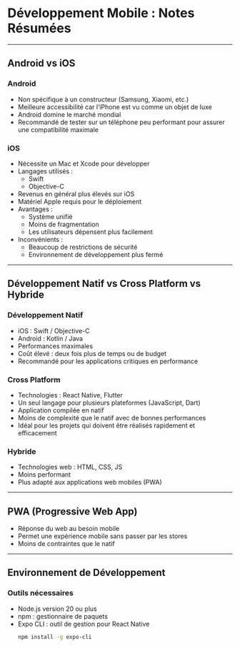 # Développement Mobile : Notes Résumées

---

## Android vs iOS

### Android

- Non spécifique à un constructeur (Samsung, Xiaomi, etc.)
- Meilleure accessibilité car l’iPhone est vu comme un objet de luxe
- Android domine le marché mondial
- Recommandé de tester sur un téléphone peu performant pour assurer une compatibilité maximale

### iOS

- Nécessite un Mac et Xcode pour développer
- Langages utilisés :
  - Swift
  - Objective-C
- Revenus en général plus élevés sur iOS
- Matériel Apple requis pour le déploiement
- Avantages :
  - Système unifié
  - Moins de fragmentation
  - Les utilisateurs dépensent plus facilement
- Inconvénients :
  - Beaucoup de restrictions de sécurité
  - Environnement de développement plus fermé

---

## Développement Natif vs Cross Platform vs Hybride

### Développement Natif

- iOS : Swift / Objective-C
- Android : Kotlin / Java
- Performances maximales
- Coût élevé : deux fois plus de temps ou de budget
- Recommandé pour les applications critiques en performance

### Cross Platform

- Technologies : React Native, Flutter
- Un seul langage pour plusieurs plateformes (JavaScript, Dart)
- Application compilée en natif
- Moins de complexité que le natif avec de bonnes performances
- Idéal pour les projets qui doivent être réalisés rapidement et efficacement

### Hybride

- Technologies web : HTML, CSS, JS
- Moins performant
- Plus adapté aux applications web mobiles (PWA)

---

## PWA (Progressive Web App)

- Réponse du web au besoin mobile
- Permet une expérience mobile sans passer par les stores
- Moins de contraintes que le natif

---

## Environnement de Développement

### Outils nécessaires

- Node.js version 20 ou plus
- npm : gestionnaire de paquets
- Expo CLI : outil de gestion pour React Native
  ```bash
  npm install -g expo-cli
